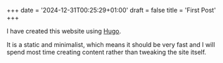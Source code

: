 +++
date = '2024-12-31T00:25:29+01:00'
draft = false
title = 'First Post'
+++

I have created this website using [Hugo](https://gohugo.io/).

It is a static and minimalist, which means it should be very fast and I will spend most time creating content rather than tweaking the site itself.